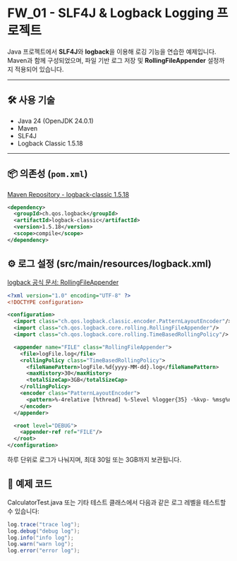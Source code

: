 # FW_01 - SLF4J & Logback Logging 프로젝트

Java 프로젝트에서 **SLF4J**와 **logback**을 이용해 로깅 기능을 연습한 예제입니다.  
Maven과 함께 구성되었으며, 파일 기반 로그 저장 및 **RollingFileAppender** 설정까지 적용되어 있습니다.

---

## 🛠 사용 기술

- Java 24 (OpenJDK 24.0.1)
- Maven
- SLF4J
- Logback Classic 1.5.18

---

## 📦 의존성 (`pom.xml`)

[Maven Repository - logback-classic 1.5.18](https://mvnrepository.com/artifact/ch.qos.logback/logback-classic/1.5.18)

```xml
<dependency>
  <groupId>ch.qos.logback</groupId>
  <artifactId>logback-classic</artifactId>
  <version>1.5.18</version>
  <scope>compile</scope>
</dependency>
```

## ⚙️ 로그 설정 (src/main/resources/logback.xml)
[logback 공식 문서: RollingFileAppender](https://logback.qos.ch/manual/appenders.html#RollingFileAppender)

```xml
<?xml version="1.0" encoding="UTF-8" ?>
<!DOCTYPE configuration>

<configuration>
  <import class="ch.qos.logback.classic.encoder.PatternLayoutEncoder"/>
  <import class="ch.qos.logback.core.rolling.RollingFileAppender"/>
  <import class="ch.qos.logback.core.rolling.TimeBasedRollingPolicy"/>

  <appender name="FILE" class="RollingFileAppender">
    <file>logFile.log</file>
    <rollingPolicy class="TimeBasedRollingPolicy">
      <fileNamePattern>logFile.%d{yyyy-MM-dd}.log</fileNamePattern>
      <maxHistory>30</maxHistory>
      <totalSizeCap>3GB</totalSizeCap>
    </rollingPolicy>
    <encoder class="PatternLayoutEncoder">
      <pattern>%-4relative [%thread] %-5level %logger{35} -%kvp- %msg%n</pattern>
    </encoder>
  </appender>

  <root level="DEBUG">
    <appender-ref ref="FILE"/>
  </root>
</configuration>
```
하루 단위로 로그가 나눠지며, 최대 30일 또는 3GB까지 보관됩니다.

## 🧪 예제 코드

CalculatorTest.java 또는 기타 테스트 클래스에서 다음과 같은 로그 레벨을 테스트할 수 있습니다:

```java
log.trace("trace log");
log.debug("debug log");
log.info("info log");
log.warn("warn log");
log.error("error log");
```
